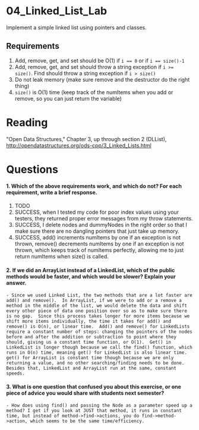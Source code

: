04_Linked_List_Lab
==================

Implement a simple linked list using pointers and classes.

Requirements
------------

1. Add, remove, get, and set should be O(1) if `i == 0` or if `i == size()-1`
2. Add, remove, get, and set should throw a string exception if `i >= size()`. Find should throw a string exception if `i > size()`
3. Do not leak memory (make sure remove and the destructor do the right thing)
4. `size()` is O(1) time (keep track of the numItems when you add or remove, so you can just return the variable)

Reading
=======
"Open Data Structures," Chapter 3, up through section 2 (DLList), http://opendatastructures.org/ods-cpp/3_Linked_Lists.html

Questions
=========

#### 1. Which of the above requirements work, and which do not? For each requirement, write a brief response.

1. TODO
2. SUCCESS, when I tested my code for poor index values using your testers, they returned proper error messages from my throw statements.
3. SUCCESS, I delete nodes and dummyNodes in the right order so that I make sure there are no dangling pointers that just take up memory.
4. SUCCESS, add() increments numItems by one if an exception is not thrown, remove() decrements numItems by one if an exception is not thrown, which keeps track of numItems perfectly, allowing me to just return numItems when size() is called.

#### 2. If we did an ArrayList instead of a LinkedList, which of the public methods would be faster, and which would be slower? Explain your answer.
	- Since we used Linked List, the two methods that are a lot faster are add() and remove().  In ArrayList, if we were to add or a remove a method in the middle of the list, we would delete the data and shift every other piece of data one position over so as to make sure there is no gap.  Since this process takes longer for more items because we shift more items individually, the time it takes for add() and remove() is O(n), or linear time.  Add() and remove() for LinkedLists require a constant number of steps: changing the pointers of the nodes before and after the addition or subtraction to point where they should, giving us a constant time function, or O(1).  Get() in LinkedList is longer though because we call the find() function, which runs in O(n) time, meaning get() for LinkedList is also linear time.  get() for ArrayList is constant time though because we are only returning a value, and no other searching/finding needs to be done.  Besides that, LinkedList and ArrayList run at the same, constant speeds.

#### 3. What is one question that confused you about this exercise, or one piece of advice you would share with students next semester?
	- How does using find() and passing the Node as a parameter speed up a method? I get if you look at JUST that method, it runs in constant time, but instead of method->find->actions, you do find->method->action, which seems to be the same time/efficiency. 

